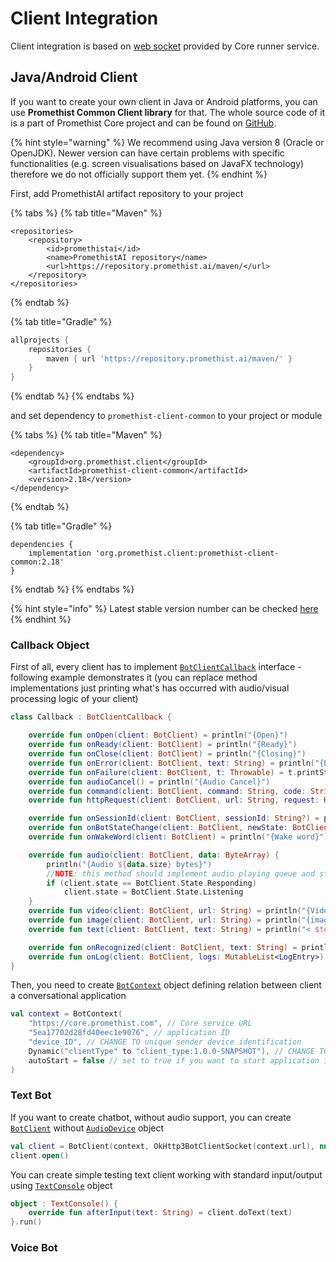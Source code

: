 # Client Integration

Client integration is based on [web socket](../core/client-integrations/web-socket.md) provided by Core runner service.

## Java/Android Client

If you want to create your own client in Java or Android platforms, you can use **Promethist Common Client library** for that. The whole source code of it is a part of Promethist Core project and can be found on [GitHub](https://github.com/PromethistAI/core/tree/master/client). 

{% hint style="warning" %}
We recommend using Java version 8 \(Oracle or OpenJDK\). Newer version can have certain problems with specific functionalities \(e.g. screen visualisations based on JavaFX technology\) therefore we do not officially support them yet. 
{% endhint %}

First, add PromethistAI artifact repository to your project

{% tabs %}
{% tab title="Maven" %}
```markup
<repositories>
    <repository>
        <id>promethistai</id>
        <name>PromethistAI repository</name>
        <url>https://repository.promethist.ai/maven/</url>
    </repository>
</repositories>
```
{% endtab %}

{% tab title="Gradle" %}
```groovy
allprojects {
    repositories {
        maven { url 'https://repository.promethist.ai/maven/' }
    }
}
```
{% endtab %}
{% endtabs %}

and set dependency to `promethist-client-common`  to your project or module

{% tabs %}
{% tab title="Maven" %}
```markup
<dependency>
    <groupId>org.promethist.client</groupId>
    <artifactId>promethist-client-common</artifactId>
    <version>2.18</version>
</dependency>
```
{% endtab %}

{% tab title="Gradle" %}
```text
dependencies {
    implementation 'org.promethist.client:promethist-client-common:2.18'
}
```
{% endtab %}
{% endtabs %}

{% hint style="info" %}
Latest stable version number can be checked [here](https://github.com/PromethistAI/core/tags)
{% endhint %}

### Callback Object

First of all, every client has to implement [`BotClientCallback`](https://github.com/PromethistAI/core/blob/master/client/lib/src/main/kotlin/org/promethist/client/BotClientCallback.kt) interface - following example demonstrates it \(you can replace method implementations just printing what's has occurred with audio/visual processing logic of your client\)

```kotlin
class Callback : BotClientCallback {

    override fun onOpen(client: BotClient) = println("{Open}")
    override fun onReady(client: BotClient) = println("{Ready}")
    override fun onClose(client: BotClient) = println("{Closing}")
    override fun onError(client: BotClient, text: String) = println("{Error $text}")
    override fun onFailure(client: BotClient, t: Throwable) = t.printStackTrace()
    override fun audioCancel() = println("{Audio Cancel}")
    override fun command(client: BotClient, command: String, code: String?) = println("{Command $command $code}")
    override fun httpRequest(client: BotClient, url: String, request: HttpRequest?) = HttpUtil.httpRequest(url, request)

    override fun onSessionId(client: BotClient, sessionId: String?) = println("{Session ID $sessionId}")
    override fun onBotStateChange(client: BotClient, newState: BotClient.State) = println("{State change to $newState}")
    override fun onWakeWord(client: BotClient) = println("{Wake word}")

    override fun audio(client: BotClient, data: ByteArray) {
        println("{Audio ${data.size} bytes}")
        //NOTE: this method should implement audio playing queue and state should be changed to listening when the last audio was played and queue is empty
        if (client.state == BotClient.State.Responding)
            client.state = BotClient.State.Listening
    }
    override fun video(client: BotClient, url: String) = println("{Video $url}")
    override fun image(client: BotClient, url: String) = println("{image $url}")
    override fun text(client: BotClient, text: String) = println("< $text")

    override fun onRecognized(client: BotClient, text: String) = println("> $text")
    override fun onLog(client: BotClient, logs: MutableList<LogEntry>) = logs.forEach { println(it) }
}
```

Then, you need to create [`BotContext`](https://github.com/PromethistAI/core/blob/master/client/lib/src/main/kotlin/org/promethist/client/BotContext.kt) object defining relation between client a conversational application

```kotlin
val context = BotContext(
    "https://core.promethist.com", // Core service URL
    "5ea17702d28fd40eec1e9076", // application ID
    "device_ID", // CHANGE TO unique sender device identification
    Dynamic("clientType" to "client_type:1.0.0-SNAPSHOT"), // CHANGE TO your-client-name:version
    autoStart = false // set to true if you want to start application immediately as soon as client is open
)
```

### Text Bot 

If you want to create chatbot, without audio support, you can create [`BotClient`](https://github.com/PromethistAI/core/blob/master/client/lib/src/main/kotlin/org/promethist/client/BotClient.kt) without [`AudioDevice`](https://github.com/PromethistAI/core/blob/master/client/lib/src/main/kotlin/org/promethist/client/audio/AudioDevice.kt) object

```kotlin
val client = BotClient(context, OkHttp3BotClientSocket(context.url), null, Callback())
client.open()
```

 You can create simple testing text client working with standard input/output using [`TextConsole`](https://github.com/PromethistAI/core/blob/master/common/lib/src/main/kotlin/org/promethist/common/TextConsole.kt) object

```kotlin
object : TextConsole() {
    override fun afterInput(text: String) = client.doText(text)
}.run() 
```

###  Voice Bot



